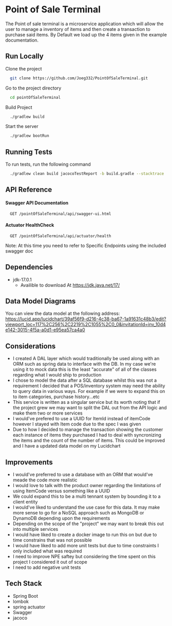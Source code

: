 
# Point of Sale Terminal

The Point of sale terminal is a microservice application which will allow the user to manage a inventory of items and then create a transaction to purchase said items. By Default we load up the 4 items given in the example documentation.




## Run Locally

Clone the project

```bash
  git clone https://github.com/Joeg332/PointOfSaleTerminal.git
```

Go to the project directory

```bash
  cd pointOfSaleTerminal
```

Build Project

```bash
  ./gradlew build
```

Start the server

```bash
  ./gradlew bootRun
```
## Running Tests

To run tests, run the following command

```bash
  ./gradlew clean build jacocoTestReport -b build.gradle --stacktrace
```


## API Reference

#### Swagger API Documentation

```http
  GET /pointOfSaleTerminal/api/swagger-ui.html
```

#### Actuator HealthCheck

```http
  GET /pointOfSaleTerminal/api/actuator/health
```

Note: At this time you need to refer to Specific Endpoints using the included swagger doc


## Dependencies
- jdk-17.0.1
    - Availible to download At https://jdk.java.net/17/

## Data Model Diagrams
You can view the data model at the following address: https://lucid.app/lucidchart/39af56f9-d216-4c38-ba67-1a91631c48b3/edit?viewport_loc=117%2C256%2C2219%2C1055%2C0_0&invitationId=inv_10d4e142-3015-4f5a-a0d1-e95ea57ca4a0
## Considerations
- I created A DAL layer which would traditionally be used along with an ORM such as spring data to interface with the DB. In my case we're using it to mock data this is the least "accurate" of all of the classes regarding what I would ship to production
- I chose to model the data after a SQL database whilst this was not a requirement I decided that a POS/inventory system may need the ability to query data in various ways. For example if we were to expand this on to item categories, purchase history...etc
- This service is written as a singular service but its worth noting that if the project grew we may want to split the DAL out from the API logic and make them two or more services
- I would've prefered to use a UUID for ItemId instead of itemCode however I stayed with Item code due to the spec I was given
- Due to how I decided to manage the transaction showing the customer each instance of items they purchased I had to deal with syncronizing the items and the count of the number of items. This could be improved and I have a updated data model on my Lucidchart


## Improvements
- I would've preferred to use a database with an ORM that would've meade the code more realistic
- I would love to talk with the product owner regarding the limitations of using ItemCode versus something like a UUID
- We could expand this to be a multi tennant system by bounding it to a client entity
- I would've liked to understand the use case for this data. It may make more sense to go for a NoSQL approach such as MongoDB or DynamoDB depending upon the requirements
- Depending on the scope of the "project" we may want to break this out into multiple services
- I would have liked to create a docker image to run this on but due to time constrains that was not possible
- I would have liked to add more unit tests but due to time constraints I only included what was required
- I need to improve NPE saftey but considering the time spent on this project I considered it out of scope
- I need to add negative unit tests


## Tech Stack
- Spring Boot
- lombok
- spring actuator
- Swagger
- jacoco